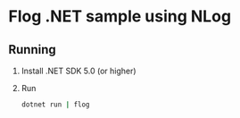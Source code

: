 # Flog .NET sample using NLog

## Running

1. Install .NET SDK 5.0 (or higher)

2. Run

   ```sh
   dotnet run | flog
   ```

